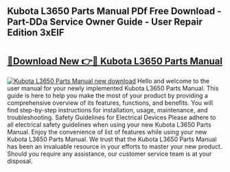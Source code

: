 ## Kubota L3650 Parts Manual PDf Free Download - Part-DDa Service Owner Guide - User Repair Edition 3xEIF

# <h2><a href="http://bc91783.oget.top/?id=Kubota+L3650+Parts+Manual">🔗Download New 👉🔴 Kubota L3650 Parts Manual</a></h2>

[![Kubota L3650 Parts Manual new download](https://i.imgur.com/5g1atiW.png)](http://bc91783.oget.top/?id=Kubota+L3650+Parts+Manual)
Hello and welcome to the user manual for your newly implemented Kubota L3650 Parts Manual. This guide is here to help you make the most of your product by providing a comprehensive overview of its features, functions, and benefits. You will find step-by-step instructions for installation, usage, maintenance, and troubleshooting. Safety Guidelines for Electrical Devices Please adhere to all electrical safety guidelines when using your new Kubota L3650 Parts Manual. Enjoy the convenience of list of features while using your new Kubota L3650 Parts Manual. We trust that the Kubota L3650 Parts Manual has been an invaluable resource in your efforts to master your new product. Should you require any assistance, our customer service team is at your disposal.
